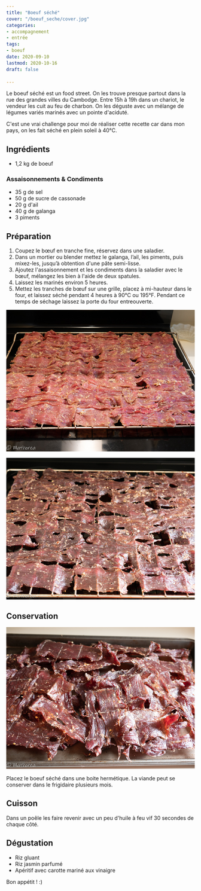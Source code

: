 ```yaml
---
title: "Boeuf séché"
cover: "/boeuf_seche/cover.jpg"
categories:
- accompagnement
- entrée
tags:
- boeuf
date: 2020-09-10
lastmod: 2020-10-16
draft: false

---
```

Le boeuf séché est un food street. On les trouve presque partout dans la rue des grandes villes du Cambodge. Entre 15h à 19h dans un chariot, le vendeur les cuit au feu de charbon. On les déguste avec un mélange de légumes variés marinés avec un pointe d'aciduté.
<!--more-->
C'est une vrai challenge pour moi de réaliser cette recette car dans mon pays, on les fait séché en plein soleil à 40°C. 

## Ingrédients

- 1,2 kg de boeuf

### Assaisonnements & Condiments 

- 35 g de sel
- 50 g de sucre de cassonade
- 20 g d'ail
- 40 g de galanga
- 3 piments

## Préparation

1. Coupez le bœuf en tranche fine, réservez dans une saladier.
2. Dans un mortier ou blender mettez le galanga, l’ail,  les piments, puis mixez-les, jusqu’à obtention d'une pâte semi-lisse.
3. Ajoutez l'assaisonnement et les condiments dans la saladier avec le bœuf, mélangez les bien à l'aide de deux spatules.
4. Laissez les marinés environ 5 heures. 
5. Mettez les tranches de bœuf sur une grille, placez à mi-hauteur dans le four, et laissez séché pendant 4 heures à 90°C ou 195°F. Pendant ce temps de séchage laissez la porte du four entreouverte.

![decoupe](04.jpg)

![decoupe](05.jpg)

## Conservation

![resultat](cover.jpg)

Placez le boeuf séché dans une boite hermétique. La viande peut se conserver dans le frigidaire plusieurs mois.

## Cuisson

Dans un poêle les faire revenir avec un peu d'huile à feu vif 30 secondes de chaque côté.

## Dégustation

- Riz gluant
- Riz jasmin parfumé
- Apéritif avec carotte mariné aux vinaigre

Bon appétit ! :)

